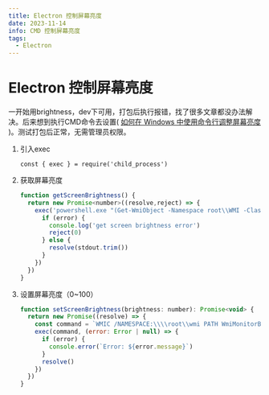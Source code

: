 ```yaml
---
title: Electron 控制屏幕亮度
date: 2023-11-14
info: CMD 控制屏幕亮度
tags:
  - Electron
---
```


# Electron 控制屏幕亮度

一开始用brightness，dev下可用，打包后执行报错，找了很多文章都没办法解决。后来想到执行CMD命令去设置( [如何在 Windows 中使用命令行调整屏幕亮度](https://www.sysgeek.cn/windows-screen-brightness-command-line/) )。测试打包后正常，无需管理员权限。

1. 引入exec

   ```
   const { exec } = require('child_process')
   ```

2. 获取屏幕亮度

   ```js
   function getScreenBrightness() {
     return new Promise<number>((resolve,reject) => {
       exec('powershell.exe "(Get-WmiObject -Namespace root\\WMI -Class WmiMonitorBrightness).CurrentBrightness"', (error: Error | null, stdout: any) => {
         if (error) {
           console.log('get screen brightness error')
           reject(0)
         } else {
           resolve(stdout.trim())
         }
       })
     })
   }
   ```

3. 设置屏幕亮度（0~100）

   ```js
   function setScreenBrightness(brightness: number): Promise<void> {
     return new Promise((resolve) => {
       const command = `WMIC /NAMESPACE:\\\\root\\wmi PATH WmiMonitorBrightnessMethods WHERE "Active=TRUE" CALL WmiSetBrightness Brightness=${brightness} Timeout=0`
       exec(command, (error: Error | null) => {
         if (error) {
           console.error(`Error: ${error.message}`)
         }
         resolve()
       })
     })
   }
   ```

